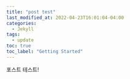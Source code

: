 ```yaml
---
title: "post test"
last_modified_at: 2022-04-23T16:01:04-04:00
categories:
  - Jekyll
tags:
  - update
toc: true
toc_label: "Getting Started"
---
```


포스트 테스트!
